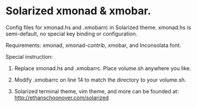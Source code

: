 Solarized xmonad & xmobar.
================================

Config files for xmonad.hs and .xmobarrc in Solarized theme. xmonad.hs is semi-default, no special key binding or configuration.

Requirements:
xmonad, xmonad-contrib, xmobar, and Inconsolata font.

Special instruction:

1. Replace xmonad.hs and .xmobarrc. Place volume.sh anywhere you like.

2. Modify .xmobarrc on line 14 to match the directory to your volume.sh.

3. Solarized terminal theme, vim theme, and more can be founded at: http://ethanschoonover.com/solarized
